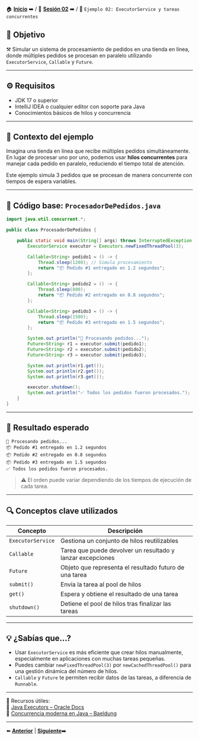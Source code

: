 🏠 [**Inicio**](../../Readme.md) ➡️ / 📖 [**Sesión 02**](../Readme.md) ➡️ / 📝 `Ejemplo 02: ExecutorService y tareas concurrentes`

## 🎯 Objetivo

⚒️ Simular un sistema de procesamiento de pedidos en una tienda en línea, donde múltiples pedidos se procesan en paralelo utilizando `ExecutorService`, `Callable` y `Future`.

---

## ⚙️ Requisitos

- JDK 17 o superior  
- IntelliJ IDEA o cualquier editor con soporte para Java  
- Conocimientos básicos de hilos y concurrencia  

---

## 🧱 Contexto del ejemplo

Imagina una tienda en línea que recibe múltiples pedidos simultáneamente. En lugar de procesar uno por uno, podemos usar **hilos concurrentes** para manejar cada pedido en paralelo, reduciendo el tiempo total de atención.

Este ejemplo simula 3 pedidos que se procesan de manera concurrente con tiempos de espera variables.

---

## 📄 Código base: `ProcesadorDePedidos.java`

```java
import java.util.concurrent.*;

public class ProcesadorDePedidos {

    public static void main(String[] args) throws InterruptedException, ExecutionException {
        ExecutorService executor = Executors.newFixedThreadPool(3);

        Callable<String> pedido1 = () -> {
            Thread.sleep(1200); // Simula procesamiento
            return "📦 Pedido #1 entregado en 1.2 segundos";
        };

        Callable<String> pedido2 = () -> {
            Thread.sleep(800);
            return "📦 Pedido #2 entregado en 0.8 segundos";
        };

        Callable<String> pedido3 = () -> {
            Thread.sleep(1500);
            return "📦 Pedido #3 entregado en 1.5 segundos";
        };

        System.out.println("🛒 Procesando pedidos...");
        Future<String> r1 = executor.submit(pedido1);
        Future<String> r2 = executor.submit(pedido2);
        Future<String> r3 = executor.submit(pedido3);

        System.out.println(r1.get());
        System.out.println(r2.get());
        System.out.println(r3.get());

        executor.shutdown();
        System.out.println("✅ Todos los pedidos fueron procesados.");
    }
}
```

---

## 🧪 Resultado esperado

```
🛒 Procesando pedidos...
📦 Pedido #1 entregado en 1.2 segundos
📦 Pedido #2 entregado en 0.8 segundos
📦 Pedido #3 entregado en 1.5 segundos
✅ Todos los pedidos fueron procesados.
```

> ⚠️ El orden puede variar dependiendo de los tiempos de ejecución de cada tarea.

---

## 🔍 Conceptos clave utilizados

| Concepto           | Descripción |
|--------------------|-------------|
| `ExecutorService`  | Gestiona un conjunto de hilos reutilizables |
| `Callable`         | Tarea que puede devolver un resultado y lanzar excepciones |
| `Future`           | Objeto que representa el resultado futuro de una tarea |
| `submit()`         | Envía la tarea al pool de hilos |
| `get()`            | Espera y obtiene el resultado de una tarea |
| `shutdown()`       | Detiene el pool de hilos tras finalizar las tareas |

---

## 💡 ¿Sabías que...?

- Usar `ExecutorService` es más eficiente que crear hilos manualmente, especialmente en aplicaciones con muchas tareas pequeñas.
- Puedes cambiar `newFixedThreadPool(3)` por `newCachedThreadPool()` para una gestión dinámica del número de hilos.
- `Callable` y `Future` te permiten recibir datos de las tareas, a diferencia de `Runnable`.

---

📘 Recursos útiles:  
🔗 [Java Executors – Oracle Docs](https://docs.oracle.com/javase/8/docs/api/java/util/concurrent/ExecutorService.html)  
🔗 [Concurrencia moderna en Java – Baeldung](https://www.baeldung.com/java-executor-service-tutorial)  

---

⬅️ [**Anterior**](../Ejemplo-01/Readme.md) | [**Siguiente**](../Reto-01/Readme.md)➡️  